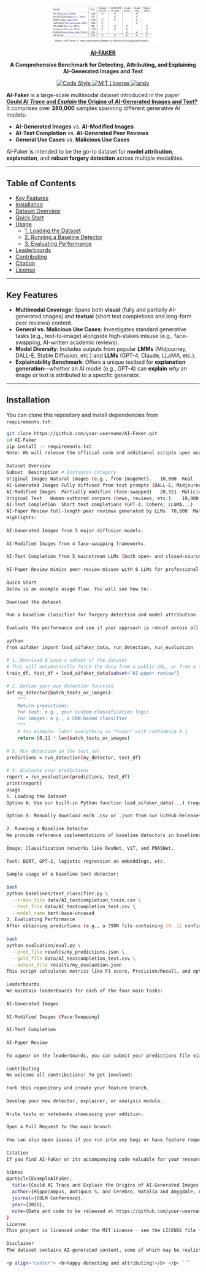 <p align="center">
  <img src="images/data.png" alt="AI-Faker" width="300">
</p>
<p align="center">
  <a href="https://github.com/CosimoFang/AI-FAKER"><b>AI-FAKER</b></a>
</p>
<p align="center">
  <b>A Comprehensive Benchmark for Detecting, Attributing, and Explaining AI-Generated Images and Text</b>
</p>
<p align="center">
  <a href="https://github.com/CosimoFang/AI-Faker">
    <img src="https://img.shields.io/github/actions/workflow/status/your-username/AI-Faker/lint.yml?logo=githubactions&logoColor=white&label=Code%20Style" alt="Code Style"/>
  </a>
  <a href="https://github.com/your-username/AI-Faker/blob/main/LICENSE">
    <img src="https://img.shields.io/badge/License-MIT-blue.svg" alt="MIT License"/>
  </a>
  <a href="https://arxiv.org/abs/XXXXXXXX">
    <img src="https://img.shields.io/badge/arXiv-XXXXXXXX-b31b1b.svg" alt="arxiv"/>
  </a>
</p>

**AI-Faker** is a large-scale multimodal dataset introduced in the paper  
[**Could AI *Trace* and *Explain* the Origins of AI-Generated Images and Text?**](https://arxiv.org/abs/XXXXXXXX)  
It comprises over **280,000** samples spanning different generative AI models:
- **AI-Generated Images** vs. **AI-Modified Images**  
- **AI-Text Completion** vs. **AI-Generated Peer Reviews**  
- **General Use Cases** vs. **Malicious Use Cases**

AI-Faker is intended to be the go-to dataset for **model attribution**, **explanation**, and **robust forgery detection** across multiple modalities.

---

## Table of Contents
- [Key Features](#key-features)
- [Installation](#installation)
- [Dataset Overview](#dataset-overview)
- [Quick Start](#quick-start)
- [Usage](#usage)
  - [1. Loading the Dataset](#1-loading-the-dataset)
  - [2. Running a Baseline Detector](#2-running-a-baseline-detector)
  - [3. Evaluating Performance](#3-evaluating-performance)
- [Leaderboards](#leaderboards)
- [Contributing](#contributing)
- [Citation](#citation)
- [License](#license)

---

## Key Features

- **Multimodal Coverage**: Spans both **visual** (fully and partially AI-generated images) and **textual** (short text completions and long-form peer reviews) content.
- **General vs. Malicious Use Cases**: Investigates standard generative tasks (e.g., text-to-image) alongside high-stakes misuse (e.g., face-swapping, AI-written academic reviews).
- **Model Diversity**: Includes outputs from popular **LMMs** (Midjourney, DALL-E, Stable Diffusion, etc.) and **LLMs** (GPT-4, Claude, LLaMA, etc.).
- **Explainability Benchmark**: Offers a unique testbed for **explanation generation**—whether an AI model (e.g., GPT-4) can **explain** *why* an image or text is attributed to a specific generator.

---

## Installation

You can clone this repository and install dependencies from `requirements.txt`:
```bash
git clone https://github.com/your-username/AI-Faker.git
cd AI-Faker
pip install -r requirements.txt
Note: We will release the official code and additional scripts upon acceptance of our paper.

Dataset Overview
Subset	Description	# Instances	Category
Original Images	Natural images (e.g., from ImageNet).	10,000	Real
AI-Generated Images	Fully diffused from text prompts (DALL-E, Midjourney).	50,000+	General
AI-Modified Images	Partially modified (face-swapped)	28,551	Malicious
Original Text	Human-authored corpora (news, reviews, etc.)	10,000	Real
AI-Text Completion	Short text completions (GPT-4, Cohere, LLaMA...)	50,000+	General
AI-Paper Review	Full-length peer reviews generated by LLMs	70,000	Malicious
Highlights:

AI-Generated Images from 5 major diffusion models.

AI-Modified Images from 4 face-swapping frameworks.

AI-Text Completion from 5 mainstream LLMs (both open- and closed-source).

AI-Paper Review mimics peer-review misuse with 6 LLMs for professional reviews.

Quick Start
Below is an example usage flow. You will see how to:

Download the dataset

Run a baseline classifier for forgery detection and model attribution

Evaluate the performance and see if your approach is robust across all AI-Faker subsets

python
from aifaker import load_aifaker_data, run_detection, run_evaluation

# 1. Download & Load a subset of the dataset
# This will automatically fetch the data from a public URL, or from a local cache if available
train_df, test_df = load_aifaker_data(subset="AI-paper-review")

# 2. Define your own detection function
def my_detector(batch_texts_or_images):
    """
    Return predictions:
    For text: e.g., your custom classification logic
    For images: e.g., a CNN-based classifier
    """
    # toy example: label everything as "human" with confidence 0.1
    return [0.1] * len(batch_texts_or_images)

# 3. Run detection on the test set
predictions = run_detection(my_detector, test_df)

# 4. Evaluate your predictions
report = run_evaluation(predictions, test_df)
print(report)
Usage
1. Loading the Dataset
Option A: Use our built-in Python function load_aifaker_data(...) (requires an internet connection for initial download).

Option B: Manually download each .csv or .json from our GitHub Releases or a self-hosted HuggingFace dataset, then load it with standard data libraries (e.g., pandas, json).

2. Running a Baseline Detector
We provide reference implementations of baseline detectors in baselines/. For example:

Image: Classification networks like ResNet, ViT, and PNASNet.

Text: BERT, GPT-2, logistic regression on embeddings, etc.

Sample usage of a baseline text detector:

bash
python baselines/text_classifier.py \
  --train_file data/AI_textcompletion_train.csv \
  --test_file data/AI_textcompletion_test.csv \
  --model_name bert-base-uncased
3. Evaluating Performance
After obtaining predictions (e.g., a JSON file containing [0..1] confidence scores for each test instance), you can evaluate:

bash
python evaluation/eval.py \
  --pred_file results/my_predictions.json \
  --gold_file data/AI_textcompletion_test.csv \
  --output_file results/my_evaluation.json
This script calculates metrics like F1 score, Precision/Recall, and optional advanced metrics like Calibration Error.

Leaderboards
We maintain leaderboards for each of the four main tasks:

AI-Generated Images

AI-Modified Images (Face-Swapping)

AI-Text Completion

AI-Paper Review

To appear on the leaderboards, you can submit your predictions file via a Pull Request to our Leaderboard Repo. The format and evaluation scripts mirror the example usage shown above.

Contributing
We welcome all contributions! To get involved:

Fork this repository and create your feature branch.

Develop your new detector, explainer, or analysis module.

Write tests or notebooks showcasing your addition.

Open a Pull Request to the main branch.

You can also open issues if you run into any bugs or have feature requests!

Citation
If you find AI-Faker or its accompanying code valuable for your research, please cite our paper:

bibtex
@article{ExampleAIFaker,
  title={Could AI Trace and Explain the Origins of AI-Generated Images and Text?},
  author={Hippocampus, Antiquus S. and Cerebro, Natalia and Amygdale, Amelie P. and Ren, Ji Q. and LeNet, Yevgeny, and others},
  journal={COLM Conference},
  year={2025},
  note={Data and code to be released at https://github.com/your-username/AI-Faker}
}
License
This project is licensed under the MIT License - see the LICENSE file for details.

Disclaimer
The dataset contains AI-generated content, some of which may be realistic or manipulative. Use caution and follow ethical guidelines when handling or distributing this dataset. Always verify intellectual property rights and privacy regulations, especially regarding images with identifiable faces.

<p align="center"> <b>Happy detecting and attributing!</b> </p> ```
